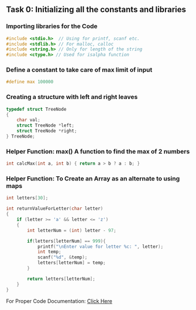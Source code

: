 ## Task 0: Initializing all the constants and libraries
### Importing libraries for the Code
```c
#include <stdio.h>  // Using for printf, scanf etc.
#include <stdlib.h> // For malloc, calloc
#include <string.h> // Only for length of the string
#include <ctype.h> // Used for isalpha function
```

### Define a constant to take care of max limit of input
```c
#define max 100000
```

### Creating a structure with left and right leaves
```c
typedef struct TreeNode
{
    char val;
    struct TreeNode *left;
    struct TreeNode *right;
} TreeNode;
```

### Helper Function: max() A function to find the max of 2 numbers
```c
int calcMax(int a, int b) { return a > b ? a : b; }
```

### Helper Function: To Create an Array as an alternate to using maps
```c
int letters[30];

int returnValueForLetter(char letter)
{
    if (letter >= 'a' && letter <= 'z')
    {
        int letterNum = (int) letter - 97;

        if(letters[letterNum] == 999){
            printf("\nEnter value for letter %c: ", letter);
            int temp;
            scanf("%d", &temp);
            letters[letterNum] = temp;
        }

        return letters[letterNum];
    }
}
```

For Proper Code Documentation: [Click Here](_task_8c.html)